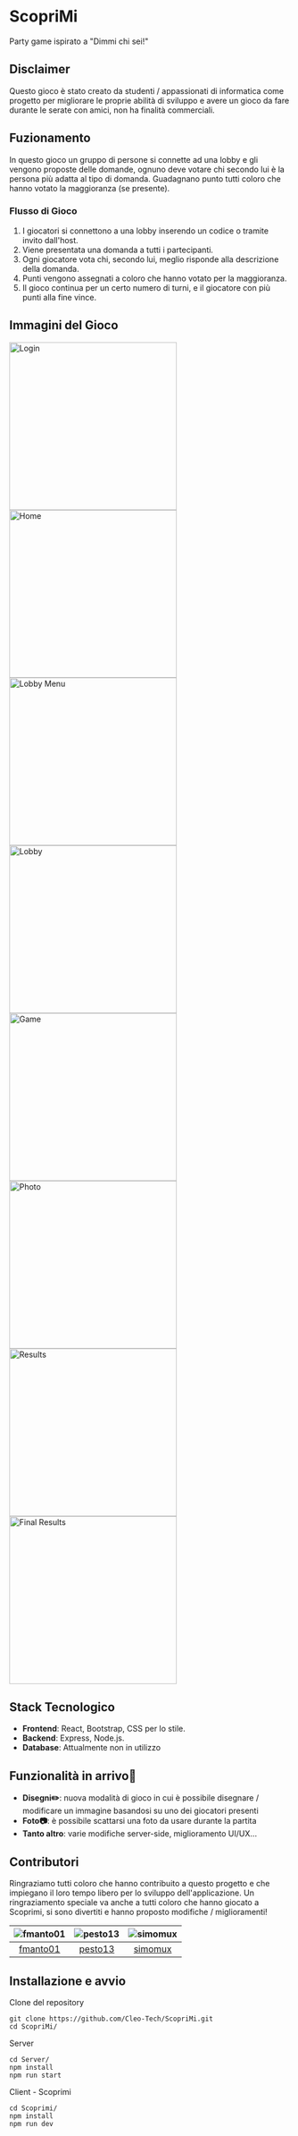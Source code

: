 # ScopriMi
Party game ispirato a "Dimmi chi sei!"

## Disclaimer
Questo gioco è stato creato da studenti / appassionati di informatica come progetto per migliorare le proprie abilità di sviluppo e avere un gioco da fare durante le serate con amici, non ha finalità commerciali.

## Fuzionamento
In questo gioco un gruppo di persone si connette ad una lobby e gli vengono proposte delle domande, ognuno deve votare chi secondo lui è la persona più adatta al tipo di domanda. Guadagnano punto tutti coloro che hanno votato la maggioranza (se presente).

### Flusso di Gioco
1. I giocatori si connettono a una lobby inserendo un codice o tramite invito dall'host.
2. Viene presentata una domanda a tutti i partecipanti.
3. Ogni giocatore vota chi, secondo lui, meglio risponde alla descrizione della domanda.
4. Punti vengono assegnati a coloro che hanno votato per la maggioranza.
5. Il gioco continua per un certo numero di turni, e il giocatore con più punti alla fine vince.


## Immagini del Gioco

<p>
  <img src="/images/Login.png" alt="Login" width="300" style="display:inline-block;" />
  <img src="/images/Home.png" alt="Home" width="300" style="display:inline-block;" />
  <img src="/images/LobbyMenu.png" alt="Lobby Menu" width="300" style="display:inline-block;" />
  <img src="/images/Lobby.png" alt="Lobby" width="300" style="display:inline-block;" />
  <img src="/images/Game.png" alt="Game" width="300" style="display:inline-block;" />
  <img src="/images/Photo.png" alt="Photo" width="300" style="display:inline-block;" />
  <img src="/images/Results.png" alt="Results" width="300" style="display:inline-block;" />
  <img src="/images/FinalResults.png" alt="Final Results" width="300" style="display:inline-block;" />
</p>






## Stack Tecnologico
- **Frontend**: React, Bootstrap, CSS per lo stile.
- **Backend**: Express, Node.js.
- **Database**: Attualmente non in utilizzo

## Funzionalità in arrivo👀
- **Disegni✏️**: nuova modalità di gioco in cui è possibile disegnare / modificare un immagine basandosi su uno dei giocatori presenti
- **Foto📷**: è possibile scattarsi una foto da usare durante la partita
- **Tanto altro**: varie modifiche server-side, miglioramento UI/UX...

## Contributori

Ringraziamo tutti coloro che hanno contribuito a questo progetto e che impiegano il loro tempo libero per lo sviluppo dell'applicazione.
Un ringraziamento speciale va anche a tutti coloro che hanno giocato a Scoprimi, si sono divertiti e hanno proposto modifiche / miglioramenti!

| ![fmanto01](https://github.com/fmanto01.png?size=100) | ![pesto13](https://github.com/pesto13.png?size=100) | ![simomux](https://github.com/simomux.png?size=100) |
|:-----------------------------------------------------:|:---------------------------------------------------:|:---------------------------------------------------:|
| [fmanto01](https://github.com/fmanto01)               | [pesto13](https://github.com/pesto13)               | [simomux](https://github.com/simomux)               |

## Installazione e avvio

Clone del repository
```
git clone https://github.com/Cleo-Tech/ScopriMi.git
cd ScopriMi/
```
Server
```
cd Server/
npm install
npm run start
```

Client - Scoprimi
```
cd Scoprimi/
npm install
npm run dev
```
